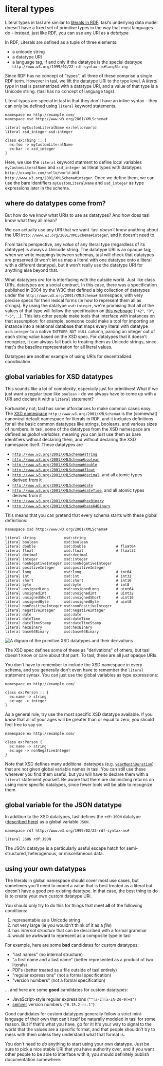 # literal types

Literal types in tasl are similar to [literals in RDF](https://www.w3.org/TR/rdf11-concepts/#section-Graph-Literal). tasl's underlying data model doesn't have a fixed set of primitive types in the way that most languages do - instead, just like RDF, you can use any URI as a _datatype_.

In RDF, Literals are defined as a tuple of three elements:

- a unicode string
- a datatype URI
- a language tag, if and only if the datatype is the special datatype ` http://www.w3.org/1999/02/22-rdf-syntax-ns#langString`

Since RDF has no concept of "types", all three of these comprise a single RDF term. However in tasl, we lift the datatype URI to the type level. A _literal type_ in tasl is parametrized with a datatype URI, and a value of that type is a Unicode string. (tasl has no concept of language tags)

Literal types are special in tasl in that they don't have an inline syntax - they can only be defined using `literal` keyword statements.

```
namespace ex http://example.com/
namespace xsd http://www.w3.org/2001/XMLSchema#

literal myCustomLiteralName ex:hello/world
literal xsd_integer xsd:integer

class ex:Thing :: {
  ex:foo -> myCustomLiteralName
  ex:bar -> xsd_integer
}
```

Here, we use the `literal` keyword statment to define local variables `myCustomLiteralName` and `xsd_integer` as literal types with datatypes `http://example.com/hello/world` and `http://www.w3.org/2001/XMLSchema#integer`. Once we define them, we can use the bare identifiers `myCustomLiteralName` and `xsd_integer` as type expressions later in the schema.

## where do datatypes come from?

But how do we know what URIs to use as datatypes? And how does tasl know what they all mean?

We can actually use any URI that we want. tasl _doesn't_ know anything about the URI `http://www.w3.org/2001/XMLSchema#integer`, and it doesn't need to.

From tasl's perspective, any _value_ of any literal type (regardless of its datatype) is always a Unicode string. The datatype URI is an opaque tag; when we write mappings between schemas, tasl will check that datatypes are preserved (it won't let us map a literal with one datatype onto a literal with a different datatype), but it won't really use the datatype URI for anything else beyond that.

What datatypes _are_ for is interfacing with the outside world. Just like class URIs, datatypes are a social contract. In this case, there was a specification published in 2004 by the W3C that defined a big collection of datatypes under the `http://www.w3.org/2001/XMLSchema#` namespace, with very precise specs for their lexical forms (ie how to represent them all as strings). By using the datatype `xsd:integer`, we're promising that all of the values of that type will follow the specification on [this webpage](https://www.w3.org/TR/xmlschema-2/#integer) (`"42"`, `"0"`, `"-5"`, ...). This lets other people make tools that interface with instances on that assumption: for example, someone could make a tool for importing an instance into a relational database that maps every literal with datatype `xsd:integer` to a native `INTEGER NOT NULL` column, parsing an integer out of each string value based on the XSD spec. For datatypes that it doesn't recognize, it can always fall back to treating them as Unicode strings, since that's the baseline representation for all literal values.

Datatypes are another example of using URIs for decentralized coordination.

## global variables for XSD datatypes

This sounds like a lot of complexity, especially just for primitives! What if we just want a regular type like `boolean` - do we always have to come up with a URI and declare it with a `literal` statement?

Fortunately not; tasl has some affordances to make common cases easy. The [XSD namespace](https://www.w3.org/TR/xmlschema11-2/) `http://www.w3.org/2001/XMLSchema#` is the (somewhat) canonical default namespace for literals in RDF, and it includes definitions for all the basic common datatypes like strings, booleans, and various sizes of numbers. In tasl, some of the datatypes from the XSD namespace are defined as _global variables_, meaning you can just use them as bare identifiers without declaring them, and without declaring the XSD namespace itself. These datatypes are

- [`http://www.w3.org/2001/XMLSchema#string`](http://www.w3.org/2001/XMLSchema#string)
- [`http://www.w3.org/2001/XMLSchema#boolean`](http://www.w3.org/2001/XMLSchema#boolean)
- [`http://www.w3.org/2001/XMLSchema#double`](http://www.w3.org/2001/XMLSchema#double)
- [`http://www.w3.org/2001/XMLSchema#float`](http://www.w3.org/2001/XMLSchema#float)
- [`http://www.w3.org/2001/XMLSchema#decimal`](http://www.w3.org/2001/XMLSchema#decimal), and all atomic types derived from it
- [`http://www.w3.org/2001/XMLSchema#date`](http://www.w3.org/2001/XMLSchema#date)
- [`http://www.w3.org/2001/XMLSchema#dateTime`](http://www.w3.org/2001/XMLSchema#dateTime), and all atomic types derived from it
- [`http://www.w3.org/2001/XMLSchema#hexBinary`](http://www.w3.org/2001/XMLSchema#hexBinary)
- [`http://www.w3.org/2001/XMLSchema#base64Binary`](http://www.w3.org/2001/XMLSchema#base64Binary)

This means that you can pretend that every schema starts with these global definitions:

```tasl
namespace xsd http://www.w3.org/2001/XMLSchema#

literal string             xsd:string
literal boolean            xsd:boolean
literal double             xsd:double              # float64
literal float              xsd:float               # float32
literal decimal            xsd:decimal
literal integer            xsd:integer
literal nonNegativeInteger xsd:nonNegativeInteger
literal positiveInteger    xsd:positiveInteger
literal long               xsd:long                # int64
literal int                xsd:int                 # int32
literal short              xsd:short               # int16
literal byte               xsd:byte                # int8
literal unsignedLong       xsd:unsignedLong        # uint64
literal unsignedInt        xsd:unsignedInt         # uint32
literal unsignedShort      xsd:unsignedShort       # uint16
literal unsignedByte       xsd:unsignedByte        # uint8
literal nonPositiveInteger xsd:nonPositiveInteger
literal negativeInteger    xsd:negativeInteger
literal date               xsd:date
literal dateTime           xsd:dateTime
literal dateTimeStamp      xsd:dateTimeStamp
literal hexBinary          xsd:hexBinary
literal base64Binary       xsd:base64Binary
```

![A digram of the primitive XSD datatypes and their derivations](/images/type-hierarchy-201104.svg)

The XSD spec defines some of these as "derivations" of others, but tasl doesn't know or care about that part. To tasl, these are all just opaque URIs.

You don't have to remember to include the XSD namespace in every schema, and you generally don't even have to remember the `literal` statement syntax. You can just use the global variables as type expressions:

```tasl
namespace ex http://example.com/

class ex:Person :: {
  ex:name -> string
  ex:age -> integer
}
```

As a general rule, try use the most specific XSD datatype available. If you _know_ that all of your ages will be greater than or equal to zero, you should feel free to say so:

```tasl
namespace ex http://example.com/

class ex:Person {
  ex:name -> string
  ex:age -> nonNegativeInteger
}
```

Note that XSD defines many additional datatypes (e.g. [`yearMonthDuration`](https://www.w3.org/TR/xmlschema11-2/#yearMonthDuration)) that are not given global variable names in tasl. You can still use these wherever you find them useful, but you will have to declare them with a `literal` statement yourself. Be aware that there are diminishing returns on using more specific datatypes, since fewer tools will be able to recognize them.

## global variable for the JSON datatype

In addition to the XSD datatypes, tasl defines the `rdf:JSON` datatype ([described here](https://www.w3.org/TR/json-ld/#the-rdf-json-datatype)) as a global variable `JSON`.

```tasl
namespace rdf http://www.w3.org/1999/02/22-rdf-syntax-ns#

literal JSON rdf:JSON
```

The JSON datatype is a particularly useful escape hatch for semi-structured, heterogenous, or miscellaneous data.

## using your own datatypes

The literals in global namespace should cover most use cases, but sometimes you'll need to model a value that is best treated as a literal but doesn't have a good pre-existing datatype. In that case, the best thing to do is to create your own custom datatype URI.

You should only try to do this for things that meet **all** of the following conditions:

1. representable as a Unicode string
2. not very large (ie you wouldn't think of it as a _file_)
3. has _internal structure_ that can be described with a formal grammar
4. would be awkward to represent as a composite type in tasl

For example, here are some **bad** candidates for custom datatypes:

- "last names" (no internal structure)
- "a first name and a last name" (better represented as a product of two literals)
- PDFs (better treated as a file outside of tasl entirely)
- "regular expressions" (not a formal specification)
- "version numbers" (not a formal specification)

... and here are some **good** candidates for custom datatypes:

- JavaScript-style regular expressions (`"^[a-z][a-zA-Z0-9]+$"`)
- [semver](https://semver.org) version numbers (`"0.15.2-rc.1"`)

Good candidates for custom datatypes generally follow a strict mini-language of their own that can't itself be naturally modeled in tasl for some reason. But if that's what you have, go for it! It's your way to signal to the world that the values are a specific format, and that people shouldn't try to mess with them unless they understand what that format is.

You don't need to _do_ anything to start using your own datatype. Just be sure to pick a nice stable URI that you have authority over, and if you want other people to be able to interface with it, you should definitely publish documentation somewhere.
